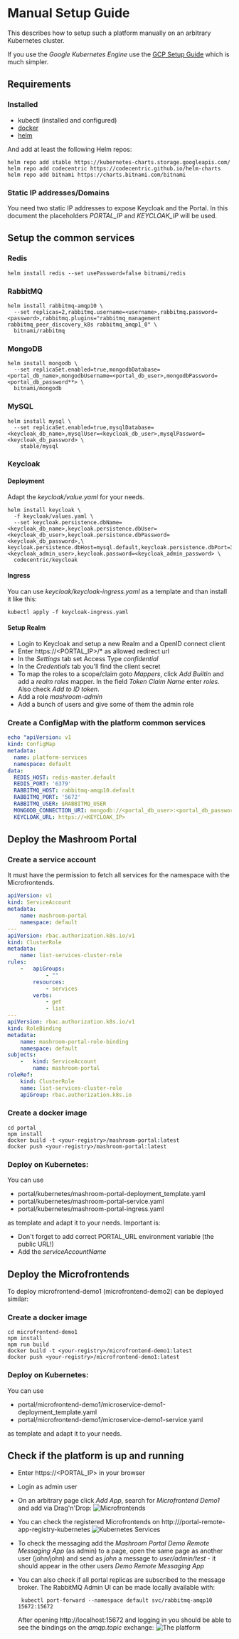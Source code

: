 
# Manual Setup Guide

This describes how to setup such a platform manually on an arbitrary Kubernetes cluster.

If you use the *Google Kubernetes Engine* use the [GCP Setup Guide](SETUP_GCP.md) which is much simpler.

## Requirements

### Installed

 * kubectl (installed and configured)
 * [docker](https://www.docker.com)
 * [helm](https://helm.sh/)

And add at least the following Helm repos:

    helm repo add stable https://kubernetes-charts.storage.googleapis.com/
    helm repo add codecentric https://codecentric.github.io/helm-charts
    helm repo add bitnami https://charts.bitnami.com/bitnami

### Static IP addresses/Domains

You need two static IP addresses to expose Keycloak and the Portal.
In this document the placeholders *PORTAL_IP* and *KEYCLOAK_IP* will be used.

## Setup the common services

### Redis

    helm install redis --set usePassword=false bitnami/redis

### RabbitMQ

    helm install rabbitmq-amqp10 \
      --set replicas=2,rabbitmq.username=<username>,rabbitmq.password=<password>,rabbitmq.plugins="rabbitmq_management rabbitmq_peer_discovery_k8s rabbitmq_amqp1_0" \
      bitnami/rabbitmq

### MongoDB

    helm install mongodb \
      --set replicaSet.enabled=true,mongodbDatabase=<portal_db_name>,mongodbUsername=<portal_db_user>,mongodbPassword=<portal_db_password**> \
      bitnami/mongodb

### MySQL

    helm install mysql \
      --set replicaSet.enabled=true,mysqlDatabase=<keycloak_db_name>,mysqlUser=<keycloak_db_user>,mysqlPassword=<keycloak_db_password> \
        stable/mysql

### Keycloak

#### Deployment

Adapt the *keycloak/value.yaml* for your needs.

    helm install keycloak \
      -f keycloak/values.yaml \
      --set keycloak.persistence.dbName=<keycloak_db_name>,keycloak.persistence.dbUser=<keycloak_db_user>,keycloak.persistence.dbPassword=<keycloak_db_password>,\
    keycloak.persistence.dbHost=mysql.default,keycloak.persistence.dbPort=3306,keycloak.username=<keycloak_admin_user>,keycloak.password=<keycloak_admin_password> \
      codecentric/keycloak

#### Ingress

You can use *keycloak/keycloak-ingress.yaml* as a template and than install it like this:

    kubectl apply -f keycloak-ingress.yaml

#### Setup Realm

 * Login to Keycloak and setup a new Realm and a OpenID connect client
 * Enter https://<PORTAL_IP>/* as allowed redirect url
 * In the *Settings* tab set Access Type *confidential*
 * In the *Credentials* tab you'll find the client secret
 * To map the roles to a scope/claim goto _Mappers_, click *Add Builtin* and add a *realm roles* mapper.
   In the field *Token Claim Name* enter *roles*. Also check *Add to ID token*.
 * Add a role *mashroom-admin*
 * Add a bunch of users and give some of them the admin role

### Create a ConfigMap with the platform common services

```yaml
echo "apiVersion: v1
kind: ConfigMap
metadata:
  name: platform-services
  namespace: default
data:
  REDIS_HOST: redis-master.default
  REDIS_PORT: '6379'
  RABBITMQ_HOST: rabbitmq-amqp10.default
  RABBITMQ_PORT: '5672'
  RABBITMQ_USER: $RABBITMQ_USER
  MONGODB_CONNECTION_URI: mongodb://<portal_db_user>:<portal_db_password>@mongodb-primary-0.mongodb-headless.default:27017,mongodb-secondary-0.mongodb-headless.default:27017/<portal_db_name>?replicaSet=rs0
  KEYCLOAK_URL: https://<KEYCLOAK_IP>
```

## Deploy the Mashroom Portal

### Create a service account

It must have the permission to fetch all services for the namespace with the Microfrontends.

```yaml
apiVersion: v1
kind: ServiceAccount
metadata:
    name: mashroom-portal
    namespace: default
---
apiVersion: rbac.authorization.k8s.io/v1
kind: ClusterRole
metadata:
    name: list-services-cluster-role
rules:
    -   apiGroups:
            - ""
        resources:
            - services
        verbs:
            - get
            - list
---
apiVersion: rbac.authorization.k8s.io/v1
kind: RoleBinding
metadata:
    name: mashroom-portal-role-binding
    namespace: default
subjects:
    -   kind: ServiceAccount
        name: mashroom-portal
roleRef:
    kind: ClusterRole
    name: list-services-cluster-role
    apiGroup: rbac.authorization.k8s.io
```

### Create a docker image

    cd portal
    npm install
    docker build -t <your-registry>/mashroom-portal:latest
    docker push <your-registry>/mashroom-portal:latest

### Deploy on Kubernetes:

You can use

 * portal/kubernetes/mashroom-portal-deployment_template.yaml
 * portal/kubernetes/mashroom-portal-service.yaml
 * portal/kubernetes/mashroom-portal-ingress.yaml

as template and adapt it to your needs. Important is:

 * Don't forget to add correct PORTAL_URL environment variable (the public URL!)
 * Add the *serviceAccountName*

## Deploy the Microfrontends

To deploy microfrontend-demo1 (microfrontend-demo2) can be deployed similar:

### Create a docker image

    cd microfrontend-demo1
    npm install
    npm run build
    docker build -t <your-registry>/microfrontend-demo1:latest
    docker push <your-registry>/microfrontend-demo1:latest

### Deploy on Kubernetes:

You can use

 * portal/microfrontend-demo1/microservice-demo1-deployment_template.yaml
 * portal/microfrontend-demo1/microservice-demo1-service.yaml

as template and adapt it to your needs.

## Check if the platform is up and running

 * Enter https://<PORTAL_IP> in your browser
 * Login as admin user
 * On an arbitrary page click *Add App*, search for *Microfrontend Demo1* and add via Drag'n'Drop:
   ![Microfrontends](./images/microfrontends.png)
 * You can check the registered Microfrontends on http://<ingress-ip>/portal-remote-app-registry-kubernetes
   ![Kubernetes Services](./images/registered_k8s_services.png)
 * To check the messaging add the *Mashroom Portal Demo Remote Messaging App* (as admin) to a page,
   open the same page as another user (john/john) and send as *john* a message to *user/admin/test* -
   it should appear in the other users *Demo Remote Messaging App*
 * You can also check if all portal replicas are subscribed to the message broker. The RabbitMQ Admin UI can
   be made locally available with:

        kubectl port-forward --namespace default svc/rabbitmq-amqp10 15672:15672

   After opening http://localhost:15672 and logging in you should be able to see the bindings on the *amqp.topic* exchange:
   ![The platform](./images/rabbitmq_bindings.png)
